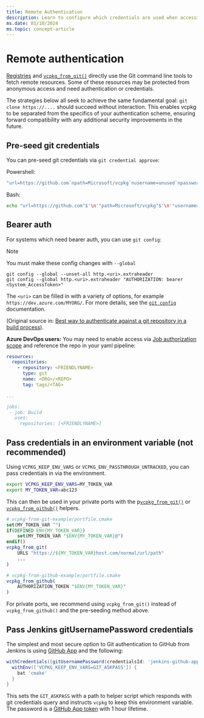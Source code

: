 ```yaml
---
title: Remote Authentication
description: Learn to configure which credentials are used when accessing remote resources with vcpkg.
ms.date: 01/10/2024
ms.topic: concept-article
---
```

# Remote authentication

[Registries](../concepts/registries.md) and [`vcpkg_from_git()`](../maintainers/functions/vcpkg_from_git.md) directly use the Git command line tools to fetch remote resources. Some of these resources may be protected from anonymous access and need authentication or credentials.

The strategies below all seek to achieve the same fundamental goal: `git clone https://....` should succeed without interaction. This enables vcpkg to be separated from the specifics of your authentication scheme, ensuring forward compatibility with any additional security improvements in the future.

## Pre-seed git credentials

You can pre-seed git credentials via `git credential approve`:

Powershell:

```powershell
"url=https://github.com`npath=Microsoft/vcpkg`nusername=unused`npassword=$MY_PAT`n" | git credential approve
```

Bash:

```sh
echo "url=https://github.com"$'\n'"path=Microsoft/vcpkg"$'\n'"username=unused"$'\n'"password=$MY_PAT"$'\n' | git credential approve
```

## Bearer auth

For systems which need bearer auth, you can use `git config`:

> [!NOTE]
> You must make these config changes with `--global`

```console
git config --global --unset-all http.<uri>.extraheader
git config --global http.<uri>.extraheader "AUTHORIZATION: bearer <System_AccessToken>"
```

The `<uri>` can be filled in with a variety of options, for example `https://dev.azure.com/MYORG/`. For more details, see the [`git config`](https://git-scm.com/docs/git-config#Documentation/git-config.txt-httplturlgt) documentation.

(Original source in: [Best way to authenticate against a git repository in a build process](https://github.com/Microsoft/azure-pipelines-agent/issues/1601#issuecomment-394511048)).

**Azure DevOps users:** You may need to enable access via [Job authorization scope](/azure/devops/pipelines/process/access-tokens#job-authorization-scope) and reference the repo in your yaml pipeline:

```yaml
resources: 
  repositories:
    - repository: <FRIENDLYNAME>
      type: git
      name: <ORG>/<REPO>
      tag: tags/<TAG>

...

jobs:
 - job: Build
   uses:
     repositories: [<FRIENDLYNAME>]
```

## Pass credentials in an environment variable (not recommended)

Using `VCPKG_KEEP_ENV_VARS` or `VCPKG_ENV_PASSTHROUGH_UNTRACKED`, you can pass credentials in via the environment.

```sh
export VCPKG_KEEP_ENV_VARS=MY_TOKEN_VAR
export MY_TOKEN_VAR=abc123
```

This can then be used in your private ports with the p[`vcpkg_from_git()`](../maintainers/functions/vcpkg_from_git.md) or [`vcpkg_from_github()`](../maintainers/functions/vcpkg_from_github.md) helpers.

```cmake
# vcpkg-from-git-example/portfile.cmake
set(MY_TOKEN_VAR "")
if(DEFINED ENV{MY_TOKEN_VAR})
    set(MY_TOKEN_VAR "$ENV{MY_TOKEN_VAR}@")
endif()
vcpkg_from_git(
    URLS "https://${MY_TOKEN_VAR}host.com/normal/url/path"
    ...
)
```

```cmake
# vcpkg-from-github-example/portfile.cmake
vcpkg_from_github(
    AUTHORIZATION_TOKEN "$ENV{MY_TOKEN_VAR}"
)
```

For private ports, we recommend using `vcpkg_from_git()` instead of `vcpkg_from_github()` and the pre-seeding method above.

## Pass Jenkins gitUsernamePassword credentials

The simplest and most secure option to Git authentication to GitHub from Jenkins is using [GitHub App](https://github.com/jenkinsci/github-branch-source-plugin/blob/master/docs/github-app.adoc) and the following:

```groovy
withCredentials([gitUsernamePassword(credentialsId: 'jenkins-github-app')]) {
  withEnv(['VCPKG_KEEP_ENV_VARS=GIT_ASKPASS']) {
    bat 'cmake'
  }
}
```

This sets the `GIT_ASKPASS` with a path to helper script which responds with git credentials query and instructs `vcpkg` to keep this environment variable. The password is a [GitHub App token](https://github.blog/2021-04-05-behind-githubs-new-authentication-token-formats/) with 1 hour lifetime.

